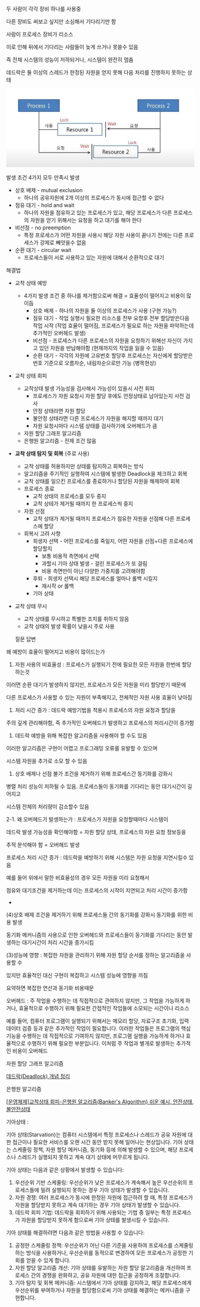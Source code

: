 두 사람이 각각 장비 하나를 사용중

다른 장비도 써보고 싶지만 소심해서 기다리기만 함

사람이 프로세스 장비가 리소스

이로 인해 뒤에서 기다리는 사람들이 늦게 쓰거나 못쓸수 있음

즉 전체 시스템의 성능이 저하되거나, 시스템이 완전히 멈춤

데드락은 둘 이상의 스레드가 한정된 자원을 얻지 못해 다음 처리를 진행하지 못하는 상태

![img](.\img\데드락.png)


발생 조건 4가지 모두 만족시 발생

- 상호 배제 - mutual exclusion
    - 하나의 공유자원에 2개 이상의 프로세스가 동시에 접근할 수 없다
- 점유 대기 - hold and wait
    - 하나의 자원을 점유하고 있는 프로세스가 있고, 해당 프로세스가 다른 프로세스의 자원을 얻기 위해서는 요청을 하고 대기를 해야 한다
- 비선점 - no preemption
    - 특정 프로세스가 어떤 자원을 사용시 해당 자원 사용이 끝나기 전에는 다른 프로세스가 강제로 빼앗을수 없음
- 순환 대기 - circular wait
    - 프로세스들이 서로 사용하고 있는 자원에 대해서 순환적으로 대기

해결법

- 교착 상태 예방
    - 4가지 발생 조건 중 하나를 제거함으로써 해결 = 효율성이 떨어지고 비용이 많이듬
        - 상호 배제 - 하나의 자원을 둘 이상의 프로세스가 사용 (구현 가능?)
        - 점유 대기 - 작업 실행시 필요한 리소스를 전부 요청후 전부 할당받은다음 작업 시작 (작업 효율이 떨어짐, 프로세스가 필요로 하는 자원을 파악하는데 추가적인 오버헤드 발생)
        - 비선점 - 프로세스가 다른 프로세스의 자원을 요청하기 위해선 자신이 가지고 있던 자원을 반납해야함 (현재까지의 작업을 잃을 수 있음)
        - 순환 대기 - 각각의 자원에 고유번호 할당후 프로세스는 자신에게 할당받은 번호 기준으로 오름차순, 내림차순으로만 가능 (병목현상)
- 교착 상태 회피
    - 교착상태 발생 가능성을 검사해서 가능성이 있을시 사전 회피
        - 프로세스가 자원 요청시 자원 할당 후에도 안정상태로 남아있는지 사전 검사
        - 안정 상태라면 자원 할당
        - 불안정 상태라면 다른 프로세스가 자원을 해지할 때까지 대기
        - 자원 요청시마다 시스템 상태를 검사하기에 오버헤드가 큼
    - 자원 할당 그래프 알고리즘
    - 은행원 알고리즘 - 전제 조건 많음
- **교착 상태 탐지 및 회복** (주로 사용)
    - 교착 상태를 허용하지만 상태를 탐지하고 회복하는 방식
    - 알고리즘을 주기적인 실행하여 시스템에 발생한 Deadlock을 체크하고 회복
    - 교착 상태를 일으킨 프로세스를 종료하거나 할당된 자원을 해제하여 회복
    - 프로세스 종료
        - 교착 상태의 프로세스를 모두 중지
        - 교착 상테가 제거될 때까지 한 프로세스씩 중지
    - 자원 선점
        - 교착 상태가 제거될 때까지 프로세스가 점유한 자원을 선점해 다른 프로세스에 할당
    - 회복시 고려 사항
        - 희생자 선택 - 어떤 프로세스를 죽일지, 어떤 자원을 선점+다른 프로세스에 할당할지
            - 보통 비용적 측면에서 선택
            - 과할시 기아 상태 발생 - 걸린 프로세스가 또 걸림
            - 비용 측면만이 아닌 다양한 가중치를 고려해야함
        - 후퇴 - 희생자 선택시 해당 프로세스를 얼마나 롤백 시킬지
            - 재시작 or 롤백
        - 기아 상태
- 교착 상태 무시
    - 교착 상태를 무시하고 특별한 조치를 취하지 않음
    - 교착 상태의 발생 확률이 낮을시 주로 사용










    질문 답변

왜 예방이 효율이 떨어지고 비용이 많이드는가

1. 자원 사용의 비효율성 : 프로세스가 실행되기 전에 필요한 모든 자원을 한번에 할당하는것

이러면 순환 대기가 발생하지 않지만, 프로세스가 모든 자원을 미리 할당받기 때문에 

다른 프로세스가 사용할 수 있는 자원이 부족해지고, 전체적인 자원 사용 효율이 낮아짐

1. 처리 시간 증가 : 데드락 예방기법을 적용시 프로세스의 자원 요청과 할당을 

주의 깊게 관리해야함, 즉 추가적인 오버헤드가 발생하고 프로세스의 처리시간이 증가함

1. 데드락 예방을 위해 복잡한 알고리즘을 사용해야 할 수도 있음

이러한 알고리즘은 구현이 어렵고 프로그래밍 오류를 유발할 수 있으며

시스템 자원을 추가로 소모 할 수 있음

1. 상호 배제나 선점 불가 조건을 제거하기 위해 프로세스간 동기화를 강화시

병렬 처리 성능이 저하될 수 있음. 프로세스들이 동기화를 기다리는 동안 대기시간이 길어지고 

시스템 전체의 처리량이 감소할수 있음

2-1. 왜 오버헤드가 발생하는가 : 프로세스가 자원을 요청할때마다 시스템이 

데드락 발생 가능성을  확인해야함 = 자원 할당 상태, 프로세스의 자원 요청 정보등을 

추적 분석해야 함 = 오버헤드 발생

프로세스 처리 시간 증가 : 데드락을 예방하기 위해 시스템은 자원 요청을 지연시킬수 있음

예를 들어 위에서 말한 비효율성의 경우 모든 자원을 미리 요청해서 

점유와 대기조건을 제거하는데 이는 프로세스의 시작이 지연되고 처리 시간이 증가함

+

(4)상호 배제 조건을 제거하기 위해 프로세스들 간의 동기화를 강화시 동기화를 위한 비용 발생

동기화 메커니즘의 사용으로 인한 오버헤드와 프로세스들이 동기화를 기다리는 동안 발생하는 대기시간이 처리 시간을 증가시킴

(3)성능에 영향 : 복잡한 자원을 관리하기 위해 자원 할당 순서를 정하는 알고리즘을 사용할 수

있지만 효율적인 대신 구현이 복잡하고 시스템 성능에 영향을 끼침

요약하면 복잡한 연산과 동기화 비용때문

오버헤드 : 주 작업을 수행하는 데 직접적으로 관여하지 않지만, 그 작업을 가능하게 하거나, 효율적으로 수행하기 위해 필요한 간접적인 작업들에 소모되는 시간이나 리소스

예를 들어, 컴퓨터 프로그램이 실행되기 위해서는 메모리 할당, 자료구조 초기화, 입력 데이터 검증 등과 같은 추가적인 작업이 필요합니다. 이러한 작업들은 프로그램의 핵심 기능을 수행하는 데 직접적으로 기여하지 않지만, 프로그램 실행을 가능하게 하거나 효율적으로 수행하기 위해 필요한 부분입니다. 이처럼 주 작업과 별개로 발생하는 추가적인 비용이 오버헤드

자원 할당 그래프 알고리즘

[데드락(Deadlock) 개념 정리](https://kukuta.tistory.com/281)

은행원 알고리즘

[[운영체제]교착상태 회피-은행원 알고리즘(Banker's Algorithm) 쉬운 예시, 안전상태, 불안전상태](https://jhnyang.tistory.com/102)

기아상태 : 

기아 상태(Starvation)는 컴퓨터 시스템에서 특정 프로세스나 스레드가 공유 자원에 대한 접근이나 필요한 서비스를 오랜 시간 동안 받지 못해 일어나는 현상입니다. 기아 상태는 스케줄링 정책, 자원 할당 메커니즘, 동기화 등에 의해 발생할 수 있으며, 해당 프로세스나 스레드가 실행되지 못하고 계속 대기 상태에 머무르게 됩니다.

기아 상태는 다음과 같은 상황에서 발생할 수 있습니다:

1. 우선순위 기반 스케줄링: 우선순위가 낮은 프로세스가 계속해서 높은 우선순위의 프로세스들에 밀려 실행되지 못하는 경우 기아 상태가 발생할 수 있습니다.
2. 자원 경쟁: 여러 프로세스가 동시에 한정된 자원에 접근하려 할 때, 특정 프로세스가 자원을 할당받지 못하고 계속 대기하는 경우 기아 상태가 발생할 수 있습니다.
3. 데드락 회피 기법: 데드락을 회피하기 위해 사용되는 기법 중 일부는 특정 프로세스가 자원을 할당받지 못하게 함으로써 기아 상태를 발생시킬 수 있습니다.

기아 상태를 해결하려면 다음과 같은 방법을 사용할 수 있습니다:

1. 공정한 스케줄링 정책: 우선순위가 아닌 다른 기준을 사용하여 프로세스를 스케줄링하는 방식을 사용하거나, 우선순위를 동적으로 변경하여 모든 프로세스가 공정한 기회를 얻을 수 있게 합니다.
2. 자원 할당 알고리즘 개선: 기아 상태를 유발하는 자원 할당 알고리즘을 개선하여 프로세스 간의 경쟁을 완화하고, 공유 자원에 대한 접근을 공정하게 조절합니다.
3. 기아 탐지 및 회복 메커니즘: 시스템에서 기아 상태를 감지하고, 해당 프로세스에게 우선순위를 부여하거나 자원을 할당함으로써 기아 상태를 해결하는 메커니즘을 구현합니다.